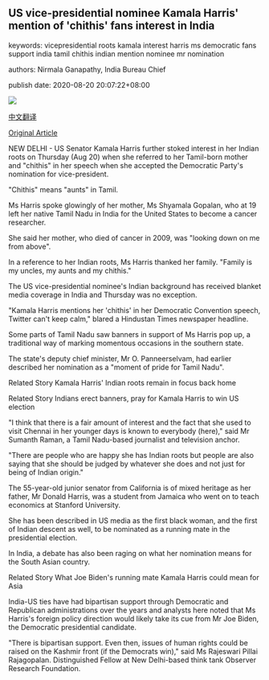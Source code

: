 ## US vice-presidential nominee Kamala Harris' mention of 'chithis' fans interest in India

keywords: vicepresidential roots kamala interest harris ms democratic fans support india tamil chithis indian mention nominee mr nomination

authors: Nirmala Ganapathy, India Bureau Chief

publish date: 2020-08-20 20:07:22+08:00

![](https://www.straitstimes.com/sites/default/files/styles/x_large/public/articles/2020/08/20/yq-kamalaharris-20082023.jpg?itok=5C0t13p7)

[中文翻译](US%20vice-presidential%20nominee%20Kamala%20Harris%27%20mention%20of%20%27chithis%27%20fans%20interest%20in%20India_zh.md)

[Original Article](https://www.straitstimes.com/asia/south-asia/kamala-harris-mention-of-chithis-fans-interest-in-india)

NEW DELHI - US Senator Kamala Harris further stoked interest in her Indian roots on Thursday (Aug 20) when she referred to her Tamil-born mother and "chithis" in her speech when she accepted the Democratic Party's nomination for vice-president.

"Chithis" means "aunts" in Tamil.

Ms Harris spoke glowingly of her mother, Ms Shyamala Gopalan, who at 19 left her native Tamil Nadu in India for the United States to become a cancer researcher.

She said her mother, who died of cancer in 2009, was "looking down on me from above".

In a reference to her Indian roots, Ms Harris thanked her family. "Family is my uncles, my aunts and my chithis."

The US vice-presidential nominee's Indian background has received blanket media coverage in India and Thursday was no exception.

"Kamala Harris mentions her 'chithis' in her Democratic Convention speech, Twitter can't keep calm," blared a Hindustan Times newspaper headline.

Some parts of Tamil Nadu saw banners in support of Ms Harris pop up, a traditional way of marking momentous occasions in the southern state.

The state's deputy chief minister, Mr O. Panneerselvam, had earlier described her nomination as a "moment of pride for Tamil Nadu".

Related Story Kamala Harris' Indian roots remain in focus back home

Related Story Indians erect banners, pray for Kamala Harris to win US election

"I think that there is a fair amount of interest and the fact that she used to visit Chennai in her younger days is known to everybody (here)," said Mr Sumanth Raman, a Tamil Nadu-based journalist and television anchor.

"There are people who are happy she has Indian roots but people are also saying that she should be judged by whatever she does and not just for being of Indian origin."

The 55-year-old junior senator from California is of mixed heritage as her father, Mr Donald Harris, was a student from Jamaica who went on to teach economics at Stanford University.

She has been described in US media as the first black woman, and the first of Indian descent as well, to be nominated as a running mate in the presidential election.

In India, a debate has also been raging on what her nomination means for the South Asian country.

Related Story What Joe Biden's running mate Kamala Harris could mean for Asia

India-US ties have had bipartisan support through Democratic and Republican administrations over the years and analysts here noted that Ms Harris's foreign policy direction would likely take its cue from Mr Joe Biden, the Democratic presidential candidate.

"There is bipartisan support. Even then, issues of human rights could be raised on the Kashmir front (if the Democrats win)," said Ms Rajeswari Pillai Rajagopalan. Distinguished Fellow at New Delhi-based think tank Observer Research Foundation.